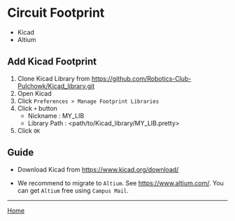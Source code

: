 # Circuit Footprint

- Kicad
- Altium

## Add Kicad Footprint

1. Clone Kicad Library from https://github.com/Robotics-Club-Pulchowk/Kicad_library.git
2. Open Kicad
3. Click `Preferences > Manage Footprint Libraries`
4. Click `+` button
    - Nickname      : MY_LIB
    - Library Path  : <path/to/Kicad_library/MY_LIB.pretty>
5. Click `OK`

## Guide

- Download Kicad from https://www.kicad.org/download/

- We recommend to migrate to `Altium`. See https://www.altium.com/. You can get `Altium` free using `Campus Mail`.

---
[Home](./README.md)